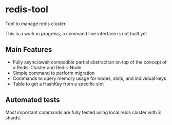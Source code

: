 # redis-tool
Tool to manage redis cluster


This is a work in progress, a command line interface is not built yet


## Main Features

- Fully async/await compatible partial abstraction on top of the concept of a Redis-Cluster and Redis-Node
- Simple command to perform migration
- Commands to query memory usage for nodes, slots, and individual keys
- Table to get a HashKey from a specific slot


## Automated tests

Most important commands are fully tested using local redis cluster with 3 shards.




